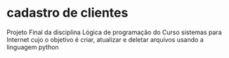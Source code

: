 # cadastro de clientes

Projeto Final da disciplina Lógica de programação do Curso sistemas para Internet cujo o objetivo é criar, atualizar e deletar arquivos usando a linguagem python
